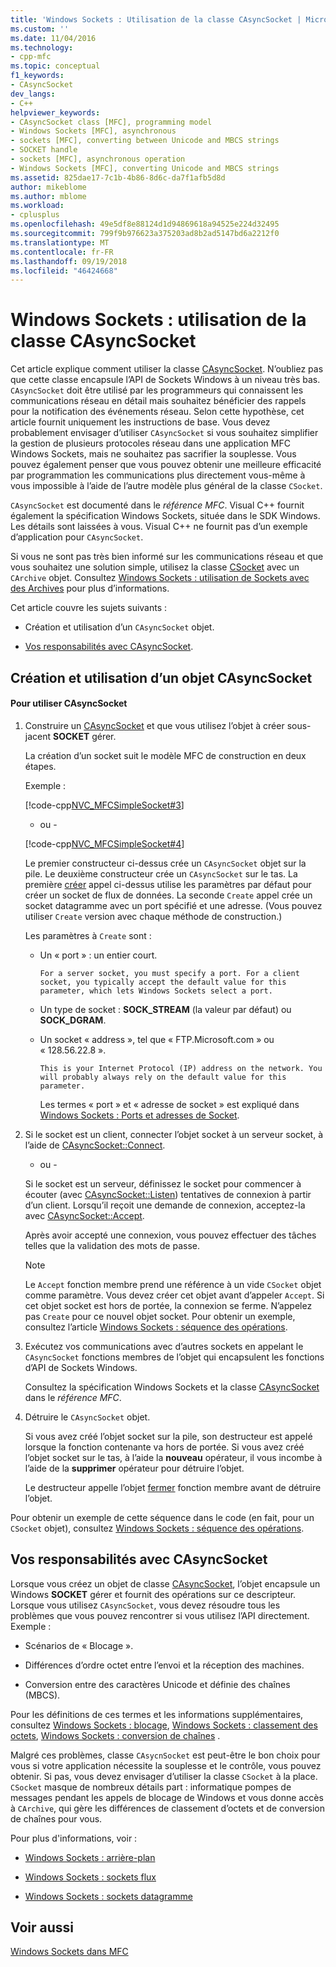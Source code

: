 ```yaml
---
title: 'Windows Sockets : Utilisation de la classe CAsyncSocket | Microsoft Docs'
ms.custom: ''
ms.date: 11/04/2016
ms.technology:
- cpp-mfc
ms.topic: conceptual
f1_keywords:
- CAsyncSocket
dev_langs:
- C++
helpviewer_keywords:
- CAsyncSocket class [MFC], programming model
- Windows Sockets [MFC], asynchronous
- sockets [MFC], converting between Unicode and MBCS strings
- SOCKET handle
- sockets [MFC], asynchronous operation
- Windows Sockets [MFC], converting Unicode and MBCS strings
ms.assetid: 825dae17-7c1b-4b86-8d6c-da7f1afb5d8d
author: mikeblome
ms.author: mblome
ms.workload:
- cplusplus
ms.openlocfilehash: 49e5df8e88124d1d94869618a94525e224d32495
ms.sourcegitcommit: 799f9b976623a375203ad8b2ad5147bd6a2212f0
ms.translationtype: MT
ms.contentlocale: fr-FR
ms.lasthandoff: 09/19/2018
ms.locfileid: "46424668"
---
```

# <a name="windows-sockets-using-class-casyncsocket"></a>Windows Sockets : utilisation de la classe CAsyncSocket

Cet article explique comment utiliser la classe [CAsyncSocket](../mfc/reference/casyncsocket-class.md). N’oubliez pas que cette classe encapsule l’API de Sockets Windows à un niveau très bas. `CAsyncSocket` doit être utilisé par les programmeurs qui connaissent les communications réseau en détail mais souhaitez bénéficier des rappels pour la notification des événements réseau. Selon cette hypothèse, cet article fournit uniquement les instructions de base. Vous devez probablement envisager d’utiliser `CAsyncSocket` si vous souhaitez simplifier la gestion de plusieurs protocoles réseau dans une application MFC Windows Sockets, mais ne souhaitez pas sacrifier la souplesse. Vous pouvez également penser que vous pouvez obtenir une meilleure efficacité par programmation les communications plus directement vous-même à vous impossible à l’aide de l’autre modèle plus général de la classe `CSocket`.

`CAsyncSocket` est documenté dans le *référence MFC*. Visual C++ fournit également la spécification Windows Sockets, située dans le SDK Windows. Les détails sont laissées à vous. Visual C++ ne fournit pas d’un exemple d’application pour `CAsyncSocket`.

Si vous ne sont pas très bien informé sur les communications réseau et que vous souhaitez une solution simple, utilisez la classe [CSocket](../mfc/reference/csocket-class.md) avec un `CArchive` objet. Consultez [Windows Sockets : utilisation de Sockets avec des Archives](../mfc/windows-sockets-using-sockets-with-archives.md) pour plus d’informations.

Cet article couvre les sujets suivants :

- Création et utilisation d’un `CAsyncSocket` objet.

- [Vos responsabilités avec CAsyncSocket](#_core_your_responsibilities_with_casyncsocket).

##  <a name="_core_creating_and_using_a_casyncsocket_object"></a> Création et utilisation d’un objet CAsyncSocket

#### <a name="to-use-casyncsocket"></a>Pour utiliser CAsyncSocket

1. Construire un [CAsyncSocket](../mfc/reference/casyncsocket-class.md) et que vous utilisez l’objet à créer sous-jacent **SOCKET** gérer.

     La création d’un socket suit le modèle MFC de construction en deux étapes.

     Exemple :

     [!code-cpp[NVC_MFCSimpleSocket#3](../mfc/codesnippet/cpp/windows-sockets-using-class-casyncsocket_1.cpp)]

     - ou -

     [!code-cpp[NVC_MFCSimpleSocket#4](../mfc/codesnippet/cpp/windows-sockets-using-class-casyncsocket_2.cpp)]

     Le premier constructeur ci-dessus crée un `CAsyncSocket` objet sur la pile. Le deuxième constructeur crée un `CAsyncSocket` sur le tas. La première [créer](../mfc/reference/casyncsocket-class.md#create) appel ci-dessus utilise les paramètres par défaut pour créer un socket de flux de données. La seconde `Create` appel crée un socket datagramme avec un port spécifié et une adresse. (Vous pouvez utiliser `Create` version avec chaque méthode de construction.)

     Les paramètres à `Create` sont :

   - Un « port » : un entier court.

         For a server socket, you must specify a port. For a client socket, you typically accept the default value for this parameter, which lets Windows Sockets select a port.

   - Un type de socket : **SOCK_STREAM** (la valeur par défaut) ou **SOCK_DGRAM**.

   - Un socket « address », tel que « FTP.Microsoft.com » ou « 128.56.22.8 ».

         This is your Internet Protocol (IP) address on the network. You will probably always rely on the default value for this parameter.

     Les termes « port » et « adresse de socket » est expliqué dans [Windows Sockets : Ports et adresses de Socket](../mfc/windows-sockets-ports-and-socket-addresses.md).

1. Si le socket est un client, connecter l’objet socket à un serveur socket, à l’aide de [CAsyncSocket::Connect](../mfc/reference/casyncsocket-class.md#connect).

     - ou -

     Si le socket est un serveur, définissez le socket pour commencer à écouter (avec [CAsyncSocket::Listen](../mfc/reference/casyncsocket-class.md#listen)) tentatives de connexion à partir d’un client. Lorsqu’il reçoit une demande de connexion, acceptez-la avec [CAsyncSocket::Accept](../mfc/reference/casyncsocket-class.md#accept).

     Après avoir accepté une connexion, vous pouvez effectuer des tâches telles que la validation des mots de passe.

    > [!NOTE]
    >  Le `Accept` fonction membre prend une référence à un vide `CSocket` objet comme paramètre. Vous devez créer cet objet avant d’appeler `Accept`. Si cet objet socket est hors de portée, la connexion se ferme. N’appelez pas `Create` pour ce nouvel objet socket. Pour obtenir un exemple, consultez l’article [Windows Sockets : séquence des opérations](../mfc/windows-sockets-sequence-of-operations.md).

1. Exécutez vos communications avec d’autres sockets en appelant le `CAsyncSocket` fonctions membres de l’objet qui encapsulent les fonctions d’API de Sockets Windows.

     Consultez la spécification Windows Sockets et la classe [CAsyncSocket](../mfc/reference/casyncsocket-class.md) dans le *référence MFC*.

1. Détruire le `CAsyncSocket` objet.

     Si vous avez créé l’objet socket sur la pile, son destructeur est appelé lorsque la fonction contenante va hors de portée. Si vous avez créé l’objet socket sur le tas, à l’aide la **nouveau** opérateur, il vous incombe à l’aide de la **supprimer** opérateur pour détruire l’objet.

     Le destructeur appelle l’objet [fermer](../mfc/reference/casyncsocket-class.md#close) fonction membre avant de détruire l’objet.

Pour obtenir un exemple de cette séquence dans le code (en fait, pour un `CSocket` objet), consultez [Windows Sockets : séquence des opérations](../mfc/windows-sockets-sequence-of-operations.md).

##  <a name="_core_your_responsibilities_with_casyncsocket"></a> Vos responsabilités avec CAsyncSocket

Lorsque vous créez un objet de classe [CAsyncSocket](../mfc/reference/casyncsocket-class.md), l’objet encapsule un Windows **SOCKET** gérer et fournit des opérations sur ce descripteur. Lorsque vous utilisez `CAsyncSocket`, vous devez résoudre tous les problèmes que vous pouvez rencontrer si vous utilisez l’API directement. Exemple :

- Scénarios de « Blocage ».

- Différences d’ordre octet entre l’envoi et la réception des machines.

- Conversion entre des caractères Unicode et définie des chaînes (MBCS).

Pour les définitions de ces termes et les informations supplémentaires, consultez [Windows Sockets : blocage](../mfc/windows-sockets-blocking.md), [Windows Sockets : classement des octets](../mfc/windows-sockets-byte-ordering.md), [Windows Sockets : conversion de chaînes](../mfc/windows-sockets-converting-strings.md) .

Malgré ces problèmes, classe `CAsycnSocket` est peut-être le bon choix pour vous si votre application nécessite la souplesse et le contrôle, vous pouvez obtenir. Si pas, vous devez envisager d’utiliser la classe `CSocket` à la place. `CSocket` masque de nombreux détails part : informatique pompes de messages pendant les appels de blocage de Windows et vous donne accès à `CArchive`, qui gère les différences de classement d’octets et de conversion de chaînes pour vous.

Pour plus d'informations, voir :

- [Windows Sockets : arrière-plan](../mfc/windows-sockets-background.md)

- [Windows Sockets : sockets flux](../mfc/windows-sockets-stream-sockets.md)

- [Windows Sockets : sockets datagramme](../mfc/windows-sockets-datagram-sockets.md)

## <a name="see-also"></a>Voir aussi

[Windows Sockets dans MFC](../mfc/windows-sockets-in-mfc.md)

